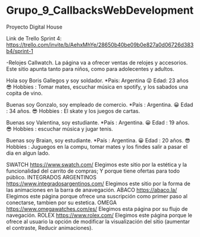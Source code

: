 # Grupo_9_CallbacksWebDevelopment
Proyecto Digital House



Link de Trello Sprint 4: https://trello.com/invite/b/AehxMhYe/28650b40be09b0e827a0d06726d383b4/sprint-1

-Relojes Callwatch.
La página va a ofrecer ventas de relojes y accesorios.
Este sitio apunta tanto para niños, como para adolecentes y adultos.


Hola soy Boris Gallegos y soy soldador.
*Pais: Argentina 
😜 Edad: 23 años
😎 Hobbies : Tomar mates, escuchar música en spotify, y los sabados una copita de vino.

Buenas soy Gonzalo, soy empleado de comercio.
*País : Argentina.
😀 Edad : 34 años.
😎 Hobbies : El skate y  los juegos de cartas.

Buenas soy Valentina, soy estudiante.
*País : Argentina.
😀 Edad : 19 años.
😎 Hobbies : escuchar música y jugar tenis.

Buenas soy Braian, soy estudiante.
*País : Argentina.
😀 Edad : 20 años.
😎 Hobbies : Juguegos en la compu, tomar mates y los findes salir a pasar el dia en algun lado.

SWATCH
https://www.swatch.com/
Elegimos este sitio por la estética y la funcionalidad del carrito de compras; Y porque tiene ofertas para todo público.
INTEGRADOS ARGENTINOS
https://www.integradosargentinos.com/ 
Elegimos este sitio por la forma de las animaciones en la barra de anavegación.
ABACO
https://abaco.la/
Elegimos este página porque ofrece una suscripción como primer paso al conectarse, tambien por su estetica.
OMEGA 
https://www.omegawatches.com/es/
Elegimos esta página por su flujo de navegación.
ROLEX
https://www.rolex.com/
Elegimos este página porque le ofrece al usuario la opción de modificar la visualización del sitio (aumentar el contraste, Reducir animaciones).






